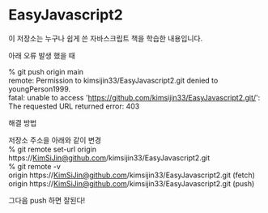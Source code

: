 # EasyJavascript2
이 저장소는 누구나 쉽게 쓴 자바스크립트 책을 학습한 내용입니다.

아래 오류 발생 했을 때

% git push origin main <br>
remote: Permission to kimsijin33/EasyJavascript2.git denied to youngPerson1999.<br>
fatal: unable to access 'https://github.com/kimsijin33/EasyJavascript2.git/': The requested URL returned error: 403<br>


해결 방법

저장소 주소을 아래와 같이 변경<br>
% git remote set-url origin https://KimSiJin@github.com/kimsijin33/EasyJavascript2.git<br>
% git remote -v<br>
origin	https://KimSiJin@github.com/kimsijin33/EasyJavascript2.git (fetch)<br>
origin	https://KimSiJin@github.com/kimsijin33/EasyJavascript2.git (push)<br>

그다음 push 하면 잘된다!


